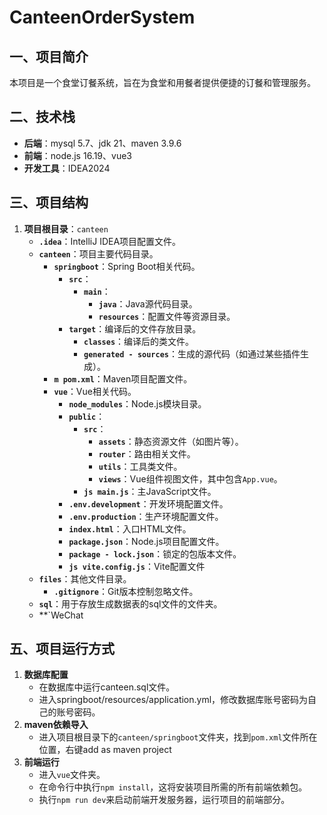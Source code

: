 # CanteenOrderSystem

## 一、项目简介
本项目是一个食堂订餐系统，旨在为食堂和用餐者提供便捷的订餐和管理服务。

## 二、技术栈
- **后端**：mysql 5.7、jdk 21、maven 3.9.6
- **前端**：node.js 16.19、vue3
- **开发工具**：IDEA2024

## 三、项目结构
1. **项目根目录**：`canteen`
    - **`.idea`**：IntelliJ IDEA项目配置文件。
    - **`canteen`**：项目主要代码目录。
        - **`springboot`**：Spring Boot相关代码。
            - **`src`**：
                - **`main`**：
                    - **`java`**：Java源代码目录。
                    - **`resources`**：配置文件等资源目录。
            - **`target`**：编译后的文件存放目录。
                - **`classes`**：编译后的类文件。
                - **`generated - sources`**：生成的源代码（如通过某些插件生成）。
        - **`m pom.xml`**：Maven项目配置文件。
        - **`vue`**：Vue相关代码。
            - **`node_modules`**：Node.js模块目录。
            - **`public`**：
                - **`src`**：
                    - **`assets`**：静态资源文件（如图片等）。
                    - **`router`**：路由相关文件。
                    - **`utils`**：工具类文件。
                    - **`views`**：Vue组件视图文件，其中包含`App.vue`。
                - **`js main.js`**：主JavaScript文件。
            - **`.env.development`**：开发环境配置文件。
            - **`.env.production`**：生产环境配置文件。
            - **`index.html`**：入口HTML文件。
            - **`package.json`**：Node.js项目配置文件。
            - **`package - lock.json`**：锁定的包版本文件。
            - **`js vite.config.js`**：Vite配置文件
    - **`files`**：其他文件目录。
        - **`.gitignore`**：Git版本控制忽略文件。
    - **`sql`**：用于存放生成数据表的sql文件的文件夹。
    - **`WeChat

## 五、项目运行方式
1. **数据库配置**
    - 在数据库中运行canteen.sql文件。
    - 进入springboot/resources/application.yml，修改数据库账号密码为自己的账号密码。
2. **maven依赖导入**
    - 进入项目根目录下的`canteen/springboot`文件夹，找到`pom.xml`文件所在位置，右键add as maven project
3. **前端运行**
    - 进入`vue`文件夹。
    - 在命令行中执行`npm install`，这将安装项目所需的所有前端依赖包。
    - 执行`npm run dev`来启动前端开发服务器，运行项目的前端部分。
